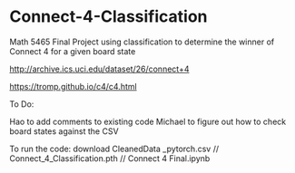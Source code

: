 # Connect-4-Classification
Math 5465 Final Project using classification to determine the winner of Connect 4 for a given board state

http://archive.ics.uci.edu/dataset/26/connect+4

https://tromp.github.io/c4/c4.html


To Do:

Hao to add comments to existing code
Michael to figure out how to check board states against the CSV

To run the code: download CleanedData _pytorch.csv // Connect_4_Classification.pth // Connect 4 Final.ipynb
